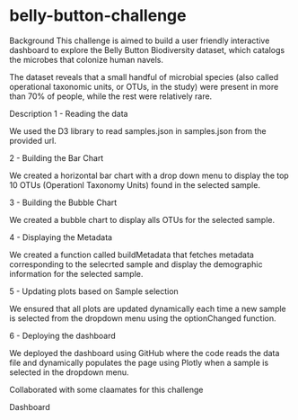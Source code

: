 # belly-button-challenge

Background
This challenge is aimed to build a user friendly interactive dashboard to explore the Belly Button Biodiversity dataset, which catalogs the microbes that colonize human navels.

The dataset reveals that a small handful of microbial species (also called operational taxonomic units, or OTUs, in the study) were present in more than 70% of people, while the rest were relatively rare.

Description
1 - Reading the data

We used the D3 library to read samples.json in samples.json from the provided url.

2 - Building the Bar Chart

We created a horizontal bar chart with a drop down menu to display the top 10 OTUs (Operationl Taxonomy Units) found in the selected sample.

3 - Building the Bubble Chart

We created a bubble chart to display alls OTUs for the selected sample.

4 - Displaying the Metadata

We created a function called buildMetadata that fetches metadata corresponding to the selecrted sample and display the demographic information for the selected sample.

5 - Updating plots based on Sample selection

We ensured that all plots are updated dynamically each time a new sample is selected from the dropdown menu using the optionChanged function.

6 - Deploying the dashboard

We deployed the dashboard using GitHub where the code reads the data file and dynamically populates the page using Plotly when a sample is selected in the dropdown menu.

Collaborated with some claamates for this challenge

Dashboard
